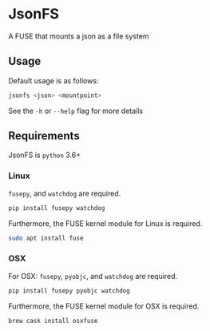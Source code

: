 # JsonFS

A FUSE that mounts a json as a file system

## Usage

Default usage is as follows:
```bash
jsonfs <json> <mountpoint>
```
See the `-h` or `--help` flag for more details

## Requirements

JsonFS is `python` 3.6+

### Linux

 `fusepy`, and `watchdog` are required.
```bash
pip install fusepy watchdog
```

Furthermore, the FUSE kernel module for Linux is required.
```bash
sudo apt install fuse
```

### OSX

For OSX: `fusepy`, `pyobjc`, and `watchdog` are required.
```bash
pip install fusepy pyobjc watchdog
```

Furthermore, the FUSE kernel module for OSX is required.
```
brew cask install osxfuse
```

